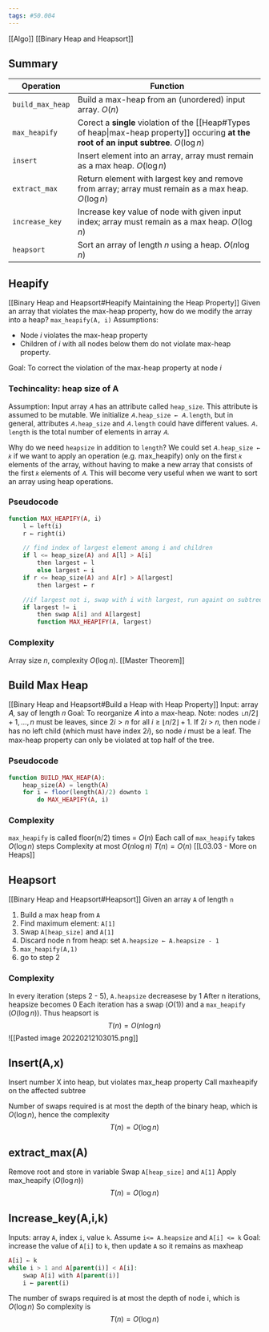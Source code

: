 ```yaml
---
tags: #50.004
---
```

[[Algo]]
[[Binary Heap and Heapsort]]

## Summary
| Operation        | Function                                                                                                                                  |
| ---------------- | ----------------------------------------------------------------------------------------------------------------------------------------- |
| `build_max_heap` | Build a max-heap from an (unordered) input array. $O(n)$                                                                                  |
| `max_heapify`    | Corect a **single** violation of the [[Heap#Types of heap\|max-heap property]] occuring **at the root of an input subtree**. $O(\log{n})$ |
| `insert`         | Insert element into an array, array must remain as a max heap. $O(\log{n})$                                                               |
| `extract_max`    | Return element with largest key and remove from array; array must remain as a max heap. $O(\log{n})$                                      |
| `increase_key`   | Increase key value of node with given input index; array must remain as a max heap. $O(\log{n})$                                          |
| `heapsort`       | Sort an array of length $n$ using a heap. $O(n\log{n})$                                                                                   |

## Heapify
[[Binary Heap and Heapsort#Heapify Maintaining the Heap Property]]
Given an array that violates the max-heap property, how do we modify the array into a heap?
`max_heapify(A, i)`
Assumptions:
- Node $i$ violates the max-heap property
- Children of $i$ with all nodes below them do not violate max-heap property.

Goal: To correct the violation of the max-heap property at node $i$

### Techincality: heap size of A
Assumption: Input array `𝐴` has an attribute called `heap_size`.
This attribute is assumed to be mutable.
We initialize `𝐴.heap_size ← 𝐴.length`, but in general, attributes `𝐴.heap_size` and `𝐴.length` could have different values. 
`𝐴. length` is the total number of elements in array `𝐴`.

Why do we need `heapsize` in addition to `length`?
We could set `𝐴.heap_size ← 𝑘` if we want to apply an operation (e.g. max_heapify) only on the first `𝑘` elements of the array, without having to make a new array that consists of the first `𝑘` elements of `𝐴`. This will become very useful when we want to sort an array using heap operations.
### Pseudocode
```php
function MAX_HEAPIFY(A, i)
	l ← left(i)
	r ← right(i)

	// find index of largest element among i and children
	if l <= heap_size(A) and A[l] > A[i]
		then largest ← l
		else largest ← i
	if r <= heap_size(A) and A[r] > A[largest]
		then largest ← r

	//if largest not i, swap with i with largest, run againt on subtree rooted at largest
	if largest != i
		then swap A[i] and A[largest]
		function MAX_HEAPIFY(A, largest)
```
### Complexity
Array size $n$,  complexity $O(\log{n})$. [[Master Theorem]]

## Build Max Heap
[[Binary Heap and Heapsort#Build a Heap with Heap Property]]
Input: array 𝐴, say of length 𝑛 Goal: To reorganize 𝐴 into a max-heap.
Note: nodes $\lfloor n/2 \rfloor + 1 , \dots, n$ must be leaves, since $2i>n \text{ for all }i \geq \lfloor n/2 \rfloor + 1$.
If 2𝑖 > 𝑛, then node 𝑖 has no left child (which must have index 2𝑖), so node 𝑖 must be a leaf.
The max-heap property can only be violated at top half of the tree.
### Pseudocode
```php
function BUILD_MAX_HEAP(A):
	heap_size(A) = length(A)
	for i ← floor(length(A)/2) downto 1
		do MAX_HEAPIFY(A, i)
```
### Complexity
`max_heapify` is called floor(n/2) times = $O(n)$
Each call of `max_heapify` takes $O(\log{n})$ steps
Complexity at most $O(n\log{n})$
$T(n) = O(n)$ [[L03.03 - More on Heaps]]

## Heapsort
[[Binary Heap and Heapsort#Heapsort]]
Given an array `A` of length `n`
1. Build a max heap from `A`
2. Find maximum element: `A[1]`
3. Swap `A[heap_size]` and `A[1]`
4. Discard node n from heap: set `A.heapsize ← A.heapsize - 1`
5. `max_heapify(A,1)`
6. go to step 2

### Complexity
In every iteration (steps 2 - 5), `A.heapsize` decreasese by 1
After n iterations, heapsize becomes 0
Each iteration has a swap ($O(1)$) and a `max_heapify` ($O(\log{n})$).
Thus heapsort is $$T(n) = O(n\log{n})$$
![[Pasted image 20220212103015.png]]

## Insert(A,x)
Insert number X into heap, but violates max_heap property
Call maxheapify on the affected subtree

Number of swaps required is at most the depth of the binary heap, which is $O(\log n)$, hence the complexity $$T(n) = O(\log{n})$$

## extract_max(A)
Remove root and store in variable
Swap `A[heap_size]` and `A[1]`
Apply max_heapify ($O(\log n)$)
$$T(n) = O(\log{n})$$

## Increase_key(A,i,k)
Inputs: array `A`, index `i`, value `k`.
Assume `i<= A.heapsize` and `A[i] <= k`
Goal: increase the value of `A[i]` to `k`, then update `A` so it remains as maxheap

```php
A[i] ← k
while i > 1 and A[parent(i)] < A[i]:
	swap A[i] with A[parent(i)]
	i ← parent(i)
```

The number of swaps required is at most the depth of node i, which is $O(\log n)$
So complexity is $$T(n) = O(\log{n})$$
